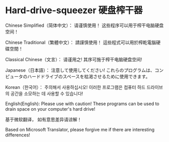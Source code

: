 # Hard-drive-squeezer 硬盘榨干器
Chinese Simplified（简体中文）： 请谨慎使用！ 这些程序可以用于榨干电脑硬盘空间！ 

Chinese Traditional（繁體中文）： 請謹慎使用！ 這些程式可以用於榨乾電腦硬碟空間！ 

Classical Chinese（文言）： 请谨用之! 其序可施于榨干电脑硬盘空间! 

Japanese（日本語）： 注意して使用してください! これらのプログラムは、コンピュータのハードドライブのスペースを枯渇させるために使用できます。 

Korean（한국어）： 주의해서 사용하십시오! 이러한 프로그램은 컴퓨터 하드 드라이브의 공간을 소모하는 데 사용할 수 있습니다! 

English(English): Please use with caution! These programs can be used to drain space on your computer's hard drive! 


 
基于微软翻译， 如有意思差异请谅解！ 

Based on Microsoft Translator, please forgive me if there are interesting differences! 


